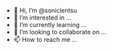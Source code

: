- 👋 Hi, I’m @soniclentsu
- 👀 I’m interested in ...
- 🌱 I’m currently learning ...
- 💞️ I’m looking to collaborate on ...
- 📫 How to reach me ...

<!---
soniclentsu/soniclentsu is a ✨ special ✨ repository because its `README.md` (this file) appears on your GitHub profile.
You can click the Preview link to take a look at your changes.
--->
